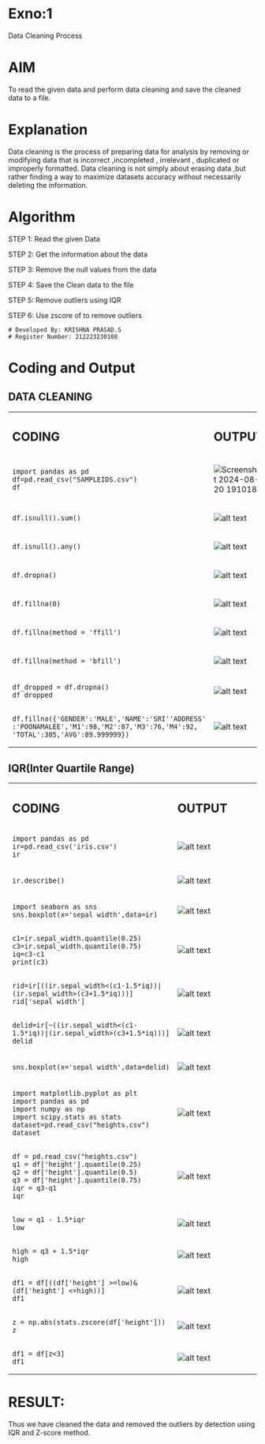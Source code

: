 # Exno:1
Data Cleaning Process

# AIM
To read the given data and perform data cleaning and save the cleaned data to a file.

# Explanation
Data cleaning is the process of preparing data for analysis by removing or modifying data that is incorrect ,incompleted , irrelevant , duplicated or improperly formatted. Data cleaning is not simply about erasing data ,but rather finding a way to maximize datasets accuracy without necessarily deleting the information.

# Algorithm
STEP 1: Read the given Data

STEP 2: Get the information about the data

STEP 3: Remove the null values from the data

STEP 4: Save the Clean data to the file

STEP 5: Remove outliers using IQR

STEP 6: Use zscore of to remove outliers


```
# Developed By: KRISHNA PRASAD.S
# Register Number: 212223230108
```

# Coding and Output

## DATA CLEANING

<table>
  <tr>
    <td width=50%>


  ## CODING

  </td>
  <td>
              
## OUTPUT

</td>
</tr>
<tr>
    <td width=50%>


```
import pandas as pd
df=pd.read_csv("SAMPLEIDS.csv")
df
```
  </td>
  <td>
              

![Screenshot 2024-08-20 191018](https://github.com/user-attachments/assets/0f993a41-db77-40a8-8ef8-dcbb670935d9)


</td>
</tr>

<tr>
    <td width=50%>


```
df.isnull().sum()
```
  </td>
  <td>
              

![alt text](<Screenshot 2024-08-20 191813.png>)

</td>
</tr>

<tr>
    <td width=50%>


```
df.isnull().any()
```
  </td>
  <td>
              

![alt text](<Screenshot 2024-08-20 191945.png>)
</td>
</tr>

<tr>
    <td width=50%>


```
df.dropna()
```
  </td>
  <td>
              

![alt text](<Screenshot 2024-08-20 192053.png>)
</td>
</tr>

<tr>
    <td width=50%>


```
df.fillna(0)
```
  </td>
  <td>
              

![alt text](<Screenshot 2024-08-20 192400.png>)
</td>
</tr>

<tr>
    <td width=50%>


```
df.fillna(method = 'ffill')
```
  </td>
  <td>
              

![alt text](<Screenshot 2024-08-20 192510.png>)
</td>
</tr>

<tr>
    <td width=50%>


```
df.fillna(method = 'bfill')
```
  </td>
  <td>
              

![alt text](<Screenshot 2024-08-20 192625.png>)
</td>
</tr>

<tr>
    <td width=50%>


```
df_dropped = df.dropna()
df_dropped
```
  </td>
  <td>
              

![alt text](<Screenshot 2024-08-20 192716.png>)
</td>
</tr>

<tr>
    <td width=50%>


```
df.fillna({'GENDER':'MALE','NAME':'SRI''ADDRESS'
:'POONAMALEE','M1':98,'M2':87,'M3':76,'M4':92,
'TOTAL':305,'AVG':89.999999})
```
  </td>
  <td>
              

![alt text](<Screenshot 2024-08-20 192806.png>)
</td>
</tr>


</table>




## IQR(Inter Quartile Range)

<table>
  <tr>
    <td width=50%>


  ## CODING

  </td>
  <td>
              
## OUTPUT

</td>
</tr>

<tr>
    <td width=50%>


```
import pandas as pd
ir=pd.read_csv('iris.csv')
ir
```
  </td>
  <td>
              

![alt text](<Screenshot 2024-08-20 193316.png>)
</td>
</tr>

<tr>
    <td width=50%>


```
ir.describe()
```
  </td>
  <td>
              

![alt text](<Screenshot 2024-08-20 193456.png>)
</td>
</tr>

<tr>
    <td width=50%>


```
import seaborn as sns
sns.boxplot(x='sepal_width',data=ir)
```
  </td>
  <td>
              

![alt text](<Screenshot 2024-08-20 193808.png>)
</td>
</tr>

<tr>
    <td width=50%>


```
c1=ir.sepal_width.quantile(0.25)
c3=ir.sepal_width.quantile(0.75)
iq=c3-c1
print(c3)
```
  </td>
  <td>
              

![alt text](<Screenshot 2024-08-20 193915.png>)
</td>
</tr>

<tr>
    <td width=50%>


```
rid=ir[((ir.sepal_width<(c1-1.5*iq))|(ir.sepal_width>(c3+1.5*iq)))]
rid['sepal_width']

```
  </td>
  <td>
              

![alt text](<Screenshot 2024-08-20 194045.png>)
</td>
</tr>

<tr>
    <td width=50%>


```
delid=ir[~((ir.sepal_width<(c1-1.5*iq))|(ir.sepal_width>(c3+1.5*iq)))]
delid

```
  </td>
  <td>
              

![alt text](<Screenshot 2024-08-20 194136.png>)
</td>
</tr>

<tr>
    <td width=50%>


```
sns.boxplot(x='sepal_width',data=delid)

```
  </td>
  <td>
              

![alt text](<Screenshot 2024-08-20 194221.png>)
</td>
</tr>

<tr>
    <td width=50%>


```
import matplotlib.pyplot as plt
import pandas as pd
import numpy as np
import scipy.stats as stats
dataset=pd.read_csv("heights.csv")
dataset

```
  </td>
  <td>
              

![alt text](<Screenshot 2024-08-20 194402.png>)
</td>
</tr>

<tr>
    <td width=50%>


```
df = pd.read_csv("heights.csv")
q1 = df['height'].quantile(0.25)
q2 = df['height'].quantile(0.5)
q3 = df['height'].quantile(0.75)
iqr = q3-q1
iqr

```
  </td>
  <td>
              

![alt text](<Screenshot 2024-08-20 194521.png>)
</td>
</tr>

<tr>
    <td width=50%>


```
low = q1 - 1.5*iqr
low
```
  </td>
  <td>
              

![alt text](<Screenshot 2024-08-20 194615.png>)
</td>
</tr>

<tr>
    <td width=50%>


```
high = q3 + 1.5*iqr
high
```
  </td>
  <td>
              

![alt text](<Screenshot 2024-08-20 194652.png>)
</td>
</tr>

<tr>
    <td width=50%>


```
df1 = df[((df['height'] >=low)& (df['height'] <=high))]
df1
```
  </td>
  <td>
              

![alt text](<Screenshot 2024-08-20 194739.png>)
</td>
</tr>

<tr>
    <td width=50%>


```
z = np.abs(stats.zscore(df['height']))
z
```
  </td>
  <td>
              

![alt text](<Screenshot 2024-08-20 194828.png>)
</td>
</tr>

<tr>
    <td width=50%>


```
df1 = df[z<3]
df1
```
  </td>
  <td>
              

![alt text](<Screenshot 2024-08-20 194912.png>)
</td>
</tr>


</table>

# RESULT:
Thus we have cleaned the data and removed the outliers by detection using IQR and Z-score method.

